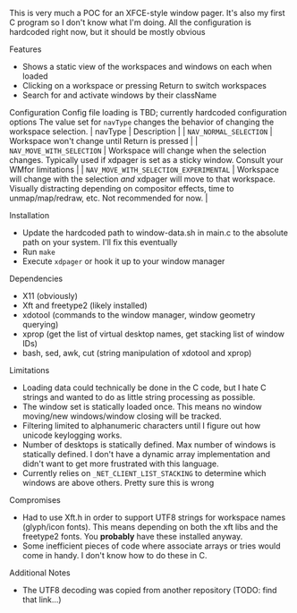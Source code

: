 This is very much a POC for an XFCE-style window pager.  It's also my first C program so I don't know what I'm doing.  All the configuration is hardcoded right now, but it should be mostly obvious

Features
- Shows a static view of the workspaces and windows on each when loaded
- Clicking on a workspace or pressing Return to switch workspaces
- Search for and activate windows by their className

Configuration
Config file loading is TBD; currently hardcoded configuration options
The value set for `navType` changes the behavior of changing the workspace selection.
| navType | Description |
| `NAV_NORMAL_SELECTION` | Workspace won't change until Return is pressed |
| `NAV_MOVE_WITH_SELECTION` | Workspace will change when the selection changes. Typically used if xdpager is set as a sticky window. Consult your WMfor limitations |
| `NAV_MOVE_WITH_SELECTION_EXPERIMENTAL` | Workspace will change with the selection _and_ xdpager will move to that workspace. Visually distracting depending on compositor effects, time to unmap/map/redraw, etc. Not recommended for now. |

Installation
- Update the hardcoded path to window-data.sh in main.c to the absolute path on your system.  I'll fix this eventually
- Run `make`
- Execute `xdpager` or hook it up to your window manager

Dependencies
- X11 (obviously)
- Xft and freetype2 (likely installed)
- xdotool (commands to the window manager, window geometry querying)
- xprop (get the list of virtual desktop names, get stacking list of window IDs)
- bash, sed, awk, cut (string manipulation of xdotool and xprop)

Limitations
- Loading data could technically be done in the C code, but I hate C strings and wanted to do as little string processing as possible.
- The window set is statically loaded once.  This means no window moving/new windows/window closing will be tracked. 
- Filtering limited to alphanumeric characters until I figure out how unicode keylogging works.
- Number of desktops is statically defined.  Max number of windows is statically defined.
  I don't have a dynamic array implementation and didn't want to get more frustrated with this language.
- Currently relies on `_NET_CLIENT_LIST_STACKING` to determine which windows are above others. Pretty sure this is wrong

Compromises
- Had to use Xft.h in order to support UTF8 strings for workspace names (glyph/icon fonts).
  This means depending on both the xft libs and the freetype2 fonts.  You __probably__ have these installed anyway.
- Some inefficient pieces of code where associate arrays or tries would come in handy.  I don't know how to do these in C.

Additional Notes
- The UTF8 decoding was copied from another repository (TODO: find that link...)
